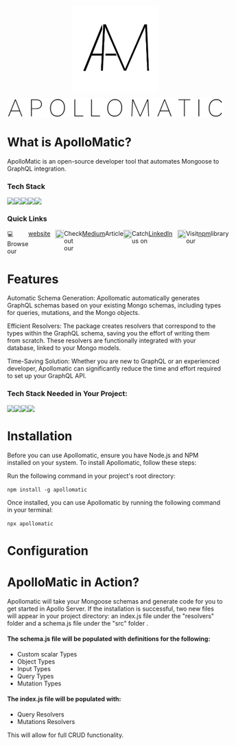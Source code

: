 <p align="center">
<img width="200" height="200" src="https://github.com/KahaliaS/apollomatic-imgs/blob/main/imgs/apollomatic-logo-sm.png">
</p>

<p align="center">
<img  src="https://github.com/KahaliaS/apollomatic-imgs/blob/main/imgs/apollomatic-text-logo.png">
</p>

# What is ApolloMatic?
ApolloMatic is an open-source developer tool that automates Mongoose to GraphQL integration.

### Tech Stack
	
  <div style="display: flex;">
    <img src="https://img.shields.io/badge/JavaScript-323330?style=for-the-badge&logo=javascript&logoColor=F7DF1E"/>
    <img src="https://img.shields.io/badge/Node%20js-339933?style=for-the-badge&logo=nodedotjs&logoColor=white"/>
    <img src = "https://img.shields.io/badge/json-5E5C5C?style=for-the-badge&logo=json&logoColor=white"/>
    <img src= "https://img.shields.io/badge/MongoDB-4EA94B?style=for-the-badge&logo=mongodb&logoColor=white"/>
    <img src="https://img.shields.io/badge/Mongoose-880000.svg?style=for-the-badge&logo=Mongoose&logoColor=white"/> 
  </div>

### Quick Links

<div style="display:flex;">
💻 Browse our <a href="http://www.apollomatic.com/">website</a> &nbsp;&nbsp;&nbsp;
<img src="https://miro.medium.com/v2/resize:fit:1400/1*psYl0y9DUzZWtHzFJLIvTw.png" width="20" height="20"/> Check out our <a href="#"> Medium</a> Article &nbsp;&nbsp;&nbsp;
<img src="https://cdn-icons-png.flaticon.com/256/174/174857.png" width="20" height="20"/>  Catch us on <a href="https://www.linkedin.com/company/apollomatic/">LinkedIn</a> &nbsp;&nbsp;&nbsp;
<img src="https://github.com/get-icon/geticon/blob/master/icons/npm.svg" width="20" height="20"/> Visit our <a href="https://www.npmjs.com/package/apollomatic">npm </a> library
</div>

# Features
Automatic Schema Generation: Apollomatic automatically generates GraphQL schemas based on your existing Mongo schemas, including types for queries, mutations, and the Mongo objects.

Efficient Resolvers: The package creates resolvers that correspond to the types within the GraphQL schema, saving you the effort of writing them from scratch. These resolvers are functionally integrated with your database, linked to your Mongo models.

Time-Saving Solution: Whether you are new to GraphQL or an experienced developer, Apollomatic can significantly reduce the time and effort required to set up your GraphQL API.

### Tech Stack Needed in Your Project:
<div style="display: flex;">
<img src="https://img.shields.io/badge/Mongoose-880000.svg?style=for-the-badge&logo=Mongoose&logoColor=white"/>
<img src= "https://img.shields.io/badge/MongoDB-4EA94B?style=for-the-badge&logo=mongodb&logoColor=white"/>
<img src="https://img.shields.io/badge/Apollo%20GraphQL-311C87.svg?style=for-the-badge&logo=Apollo-GraphQL&logoColor=white"/>
<img src="https://img.shields.io/badge/Node%20js-339933?style=for-the-badge&logo=nodedotjs&logoColor=white"/>
</div>

# Installation
Before you can use Apollomatic, ensure you have Node.js and NPM installed on your system. To install Apollomatic, follow these steps:

Run the following command in your project's root directory:

`npm install -g apollomatic`

Once installed, you can use Apollomatic by running the following command in your terminal:

`npx apollomatic`

# Configuration


# ApolloMatic in Action?
Apollomatic will take your Mongoose schemas and generate code for you to get started in Apollo Server. If the installation is successful, two new files will appear in your project directory: an index.js file under the "resolvers" folder and a schema.js file under the "src" folder .

#### The schema.js file will be populated with definitions for the following:
- Custom scalar Types
- Object Types
- Input Types
- Query Types
- Mutation Types

#### The index.js file will be populated with:
- Query Resolvers
- Mutations Resolvers

This will allow for full CRUD functionality. 




